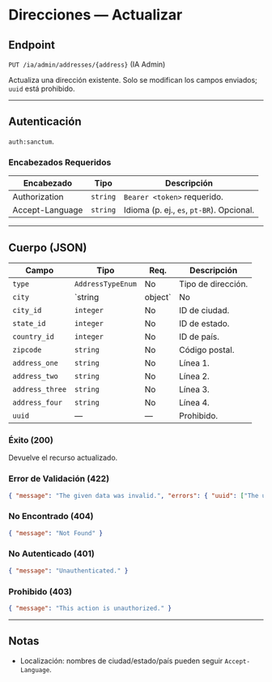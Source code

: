 # Direcciones — Actualizar

## Endpoint

`PUT /ia/admin/addresses/{address}` (IA Admin)

Actualiza una dirección existente. Solo se modifican los campos enviados; `uuid` está prohibido.

---

## Autenticación

`auth:sanctum`.

### Encabezados Requeridos
| Encabezado | Tipo | Descripción |
| ---------- | ---- | ----------- |
| Authorization | `string` | `Bearer <token>` requerido. |
| Accept-Language | `string` | Idioma (p. ej., `es`, `pt-BR`). Opcional. |

---

## Cuerpo (JSON)
| Campo           | Tipo              | Req. | Descripción |
| --------------- | ----------------- | ---- | ----------- |
| `type`          | `AddressTypeEnum` | No   | Tipo de dirección. |
| `city`          | `string|object`   | No   | Referencia de ciudad o usar IDs. |
| `city_id`       | `integer`         | No   | ID de ciudad. |
| `state_id`      | `integer`         | No   | ID de estado. |
| `country_id`    | `integer`         | No   | ID de país. |
| `zipcode`       | `string`          | No   | Código postal. |
| `address_one`   | `string`          | No   | Línea 1. |
| `address_two`   | `string`          | No   | Línea 2. |
| `address_three` | `string`          | No   | Línea 3. |
| `address_four`  | `string`          | No   | Línea 4. |
| `uuid`          | —                 | —    | Prohibido. |

### Éxito (200)
Devuelve el recurso actualizado.

### Error de Validación (422)
```json
{ "message": "The given data was invalid.", "errors": { "uuid": ["The uuid field is prohibited."], "city_id": ["The city id must be an integer."], "zipcode": ["The zipcode must be a string."] } }
```

### No Encontrado (404)
```json
{ "message": "Not Found" }
```

### No Autenticado (401)
```json
{ "message": "Unauthenticated." }
```

### Prohibido (403)
```json
{ "message": "This action is unauthorized." }
```

---

## Notas
- Localización: nombres de ciudad/estado/país pueden seguir `Accept-Language`.

